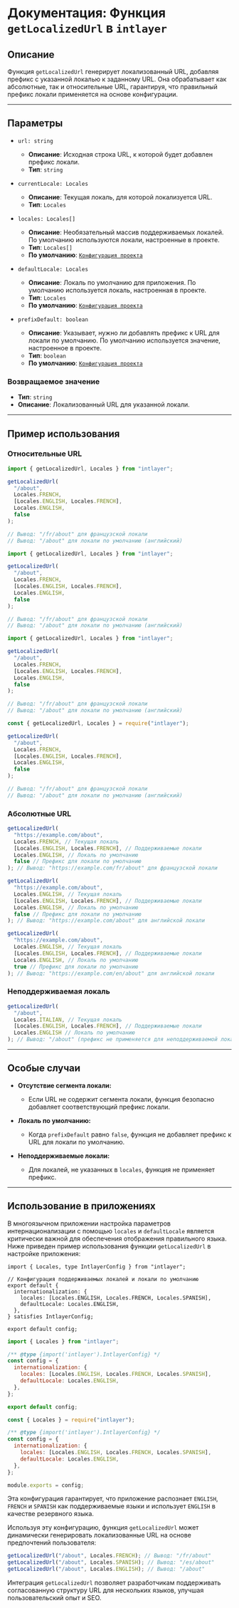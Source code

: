 # Документация: Функция `getLocalizedUrl` в `intlayer`

## Описание

Функция `getLocalizedUrl` генерирует локализованный URL, добавляя префикс с указанной локалью к заданному URL. Она обрабатывает как абсолютные, так и относительные URL, гарантируя, что правильный префикс локали применяется на основе конфигурации.

---

## Параметры

- `url: string`

  - **Описание**: Исходная строка URL, к которой будет добавлен префикс локали.
  - **Тип**: `string`

- `currentLocale: Locales`

  - **Описание**: Текущая локаль, для которой локализуется URL.
  - **Тип**: `Locales`

- `locales: Locales[]`

  - **Описание**: Необязательный массив поддерживаемых локалей. По умолчанию используются локали, настроенные в проекте.
  - **Тип**: `Locales[]`
  - **По умолчанию**: [`Конфигурация проекта`](https://github.com/aymericzip/intlayer/blob/main/docs/ru/configuration.md#middleware)

- `defaultLocale: Locales`

  - **Описание**: Локаль по умолчанию для приложения. По умолчанию используется локаль, настроенная в проекте.
  - **Тип**: `Locales`
  - **По умолчанию**: [`Конфигурация проекта`](https://github.com/aymericzip/intlayer/blob/main/docs/ru/configuration.md#middleware)

- `prefixDefault: boolean`
  - **Описание**: Указывает, нужно ли добавлять префикс к URL для локали по умолчанию. По умолчанию используется значение, настроенное в проекте.
  - **Тип**: `boolean`
  - **По умолчанию**: [`Конфигурация проекта`](https://github.com/aymericzip/intlayer/blob/main/docs/ru/configuration.md#middleware)

### Возвращаемое значение

- **Тип**: `string`
- **Описание**: Локализованный URL для указанной локали.

---

## Пример использования

### Относительные URL

```typescript codeFormat="typescript"
import { getLocalizedUrl, Locales } from "intlayer";

getLocalizedUrl(
  "/about",
  Locales.FRENCH,
  [Locales.ENGLISH, Locales.FRENCH],
  Locales.ENGLISH,
  false
);

// Вывод: "/fr/about" для французской локали
// Вывод: "/about" для локали по умолчанию (английский)
```

```javascript codeFormat="esm"
import { getLocalizedUrl, Locales } from "intlayer";

getLocalizedUrl(
  "/about",
  Locales.FRENCH,
  [Locales.ENGLISH, Locales.FRENCH],
  Locales.ENGLISH,
  false
);

// Вывод: "/fr/about" для французской локали
// Вывод: "/about" для локали по умолчанию (английский)
```

```javascript codeFormat="esm"
import { getLocalizedUrl, Locales } from "intlayer";

getLocalizedUrl(
  "/about",
  Locales.FRENCH,
  [Locales.ENGLISH, Locales.FRENCH],
  Locales.ENGLISH,
  false
);

// Вывод: "/fr/about" для французской локали
// Вывод: "/about" для локали по умолчанию (английский)
```

```javascript codeFormat="commonjs"
const { getLocalizedUrl, Locales } = require("intlayer");

getLocalizedUrl(
  "/about",
  Locales.FRENCH,
  [Locales.ENGLISH, Locales.FRENCH],
  Locales.ENGLISH,
  false
);

// Вывод: "/fr/about" для французской локали
// Вывод: "/about" для локали по умолчанию (английский)
```

### Абсолютные URL

```typescript
getLocalizedUrl(
  "https://example.com/about",
  Locales.FRENCH, // Текущая локаль
  [Locales.ENGLISH, Locales.FRENCH], // Поддерживаемые локали
  Locales.ENGLISH, // Локаль по умолчанию
  false // Префикс для локали по умолчанию
); // Вывод: "https://example.com/fr/about" для французской локали

getLocalizedUrl(
  "https://example.com/about",
  Locales.ENGLISH, // Текущая локаль
  [Locales.ENGLISH, Locales.FRENCH], // Поддерживаемые локали
  Locales.ENGLISH, // Локаль по умолчанию
  false // Префикс для локали по умолчанию
); // Вывод: "https://example.com/about" для английской локали

getLocalizedUrl(
  "https://example.com/about",
  Locales.ENGLISH, // Текущая локаль
  [Locales.ENGLISH, Locales.FRENCH], // Поддерживаемые локали
  Locales.ENGLISH, // Локаль по умолчанию
  true // Префикс для локали по умолчанию
); // Вывод: "https://example.com/en/about" для английской локали
```

### Неподдерживаемая локаль

```typescript
getLocalizedUrl(
  "/about",
  Locales.ITALIAN, // Текущая локаль
  [Locales.ENGLISH, Locales.FRENCH], // Поддерживаемые локали
  Locales.ENGLISH // Локаль по умолчанию
); // Вывод: "/about" (префикс не применяется для неподдерживаемой локали)
```

---

## Особые случаи

- **Отсутствие сегмента локали:**

  - Если URL не содержит сегмента локали, функция безопасно добавляет соответствующий префикс локали.

- **Локаль по умолчанию:**

  - Когда `prefixDefault` равно `false`, функция не добавляет префикс к URL для локали по умолчанию.

- **Неподдерживаемые локали:**
  - Для локалей, не указанных в `locales`, функция не применяет префикс.

---

## Использование в приложениях

В многоязычном приложении настройка параметров интернационализации с помощью `locales` и `defaultLocale` является критически важной для обеспечения отображения правильного языка. Ниже приведен пример использования функции `getLocalizedUrl` в настройке приложения:

```tsx codeFormat="typescript"
import { Locales, type IntlayerConfig } from "intlayer";

// Конфигурация поддерживаемых локалей и локали по умолчанию
export default {
  internationalization: {
    locales: [Locales.ENGLISH, Locales.FRENCH, Locales.SPANISH],
    defaultLocale: Locales.ENGLISH,
  },
} satisfies IntlayerConfig;

export default config;
```

```javascript codeFormat="esm"
import { Locales } from "intlayer";

/** @type {import('intlayer').IntlayerConfig} */
const config = {
  internationalization: {
    locales: [Locales.ENGLISH, Locales.FRENCH, Locales.SPANISH],
    defaultLocale: Locales.ENGLISH,
  },
};

export default config;
```

```javascript codeFormat="commonjs"
const { Locales } = require("intlayer");

/** @type {import('intlayer').IntlayerConfig} */
const config = {
  internationalization: {
    locales: [Locales.ENGLISH, Locales.FRENCH, Locales.SPANISH],
    defaultLocale: Locales.ENGLISH,
  },
};

module.exports = config;
```

Эта конфигурация гарантирует, что приложение распознает `ENGLISH`, `FRENCH` и `SPANISH` как поддерживаемые языки и использует `ENGLISH` в качестве резервного языка.

Используя эту конфигурацию, функция `getLocalizedUrl` может динамически генерировать локализованные URL на основе предпочтений пользователя:

```typescript
getLocalizedUrl("/about", Locales.FRENCH); // Вывод: "/fr/about"
getLocalizedUrl("/about", Locales.SPANISH); // Вывод: "/es/about"
getLocalizedUrl("/about", Locales.ENGLISH); // Вывод: "/about"
```

Интеграция `getLocalizedUrl` позволяет разработчикам поддерживать согласованную структуру URL для нескольких языков, улучшая пользовательский опыт и SEO.
